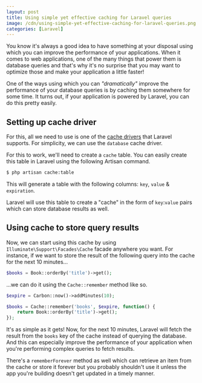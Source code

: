 ```yaml
---
layout: post
title: Using simple yet effective caching for Laravel queries
image: /cdn/using-simple-yet-effective-caching-for-laravel-queries.png
categories: [Laravel]
---
```


You know it's always a good idea to have something at your disposal using which you can improve the performance of your applications. When it comes to web applications, one of the many things that power them is database queries and that's why it's no surprise that you may want to optimize those and make your application a little faster!

One of the ways using which you can *"dramatically"* improve the performance of your database queries is by caching them somewhere for some time. It turns out, if your application is powered by Laravel, you can do this pretty easily.

## Setting up cache driver

For this, all we need to use is one of the [cache drivers](https://laravel.com/docs/7.x/cache#driver-prerequisites) that Laravel supports. For simplicity, we can use the `database` cache driver.

For this to work, we'll need to create a `cache` table. You can easily create this table in Laravel using the following Artisan command.

```bash
$ php artisan cache:table
```

This will generate a table with the following columns: `key`, `value` & `expiration`. 

Laravel will use this table to create a "cache" in the form of `key`:`value` pairs which can store database results as well.

## Using cache to store query results

Now, we can start using this cache by using `Illuminate\Support\Facades\Cache` facade anywhere you want. For instance, if we want to store the result of the following query into the cache for the next 10 minutes...

```php
$books = Book::orderBy('title')->get();
```

...we can do it using the `Cache::remember` method like so.

```php
$expire = Carbon::now()->addMinutes(10);

$books = Cache::remember('books', $expire, function() {
    return Book::orderBy('title')->get();
});
```

It's as simple as it gets! Now, for the next 10 minutes, Laravel will fetch the result from the `books` key of the cache instead of querying the database. And this can especially improve the performance of your application when you're performing complex queries to fetch results.

There's a `rememberForever` method as well which can retrieve an item from the cache or store it forever but you probably shouldn't use it unless the app you're building doesn't get updated in a timely manner.